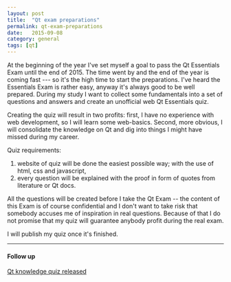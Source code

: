 ```yaml
---
layout: post
title:  "Qt exam preparations"
permalink: qt-exam-preparations
date:   2015-09-08
category: general
tags: [qt]
---
```

At the beginning of the year I've set myself a goal to pass the Qt Essentials Exam until the end of 2015. The time went by and the end of the year is coming fast --- so it's the high time to start the preparations. I've heard the Essentials Exam is rather easy, anyway it's always good to be well prepared. During my study I want to collect some fundamentals into a set of questions and answers and create an unofficial web Qt Essentials quiz.

Creating the quiz will result in two profits: first, I have no experience with web development, so I will learn some web-basics. Second, more obvious, I will consolidate the knowledge on Qt and dig into things I might have missed during my career.

Quiz requirements:
<ol>
	<li>website of quiz will be done the easiest possible way; with the use of html, css and javascript,</li>
	<li>every question will be explained with the proof in form of quotes from literature or Qt docs.</li>
</ol>

All the questions will be created before I take the Qt Exam -- the content of this Exam is of course confidential and I don't want to take risk that somebody accuses me of inspiration in real questions. Because of that I do not promise that my quiz will guarantee anybody profit during the real exam.

I will publish my quiz once it's finished.

---

#### Follow up

[Qt knowledge quiz released](http://katecpp.github.io/qt-quiz-first-release/)
